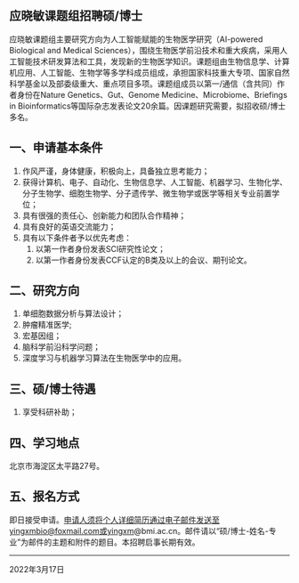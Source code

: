 ## 应晓敏课题组招聘硕/博士

应晓敏课题组主要研究方向为人工智能赋能的生物医学研究（AI-powered Biological and Medical Sciences），围绕生物医学前沿技术和重大疾病，采用人工智能技术研发算法和工具，发现新的生物医学知识。课题组由生物信息学、计算机应用、人工智能、生物学等多学科成员组成，承担国家科技重大专项、国家自然科学基金以及部委级重大、重点项目多项。课题组成员以第一/通信（含共同）作者身份在Nature Genetics、Gut、Genome Medicine、Microbiome、Briefings in Bioinformatics等国际杂志发表论文20余篇。因课题研究需要，拟招收硕/博士多名。

## 一、申请基本条件

 1. 作风严谨，身体健康，积极向上，具备独立思考能力；
 2. 获得计算机、电子、自动化、生物信息学、人工智能、机器学习、生物化学、分子生物学、细胞生物学、分子遗传学、微生物学或医学等相关专业前置学位；
 3. 具有很强的责任心、创新能力和团队合作精神；
 6. 具有良好的英语交流能力；
 7. 具有以下条件者予以优先考虑：
     1. 以第一作者身份发表SCI研究性论文；
     2. 以第一作者身份发表CCF认定的B类及以上的会议、期刊论文。
 
## 二、研究方向

 1. 单细胞数据分析与算法设计；
 2. 肿瘤精准医学;
 3. 宏基因组；
 4. 脑科学前沿科学问题；
 5. 深度学习与机器学习算法在生物医学中的应用。
 
## 三、硕/博士待遇

 1. 享受科研补助；
 
## 四、学习地点

北京市海淀区太平路27号。

## 五、报名方式

即日接受申请。申请人须将个人详细简历通过电子邮件发送至yingxmbio@foxmail.com或yingxm@bmi.ac.cn。邮件请以“硕/博士-姓名-专业”为邮件的主题和附件的题目。本招聘启事长期有效。

---

2022年3月17日
